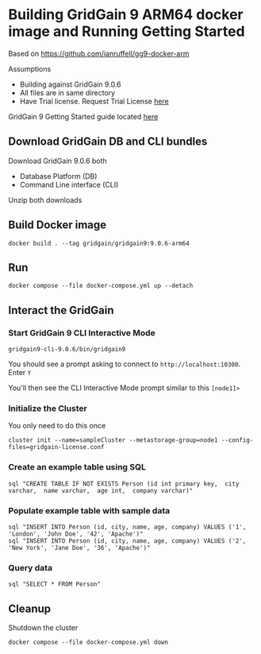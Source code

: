 # Building GridGain 9 ARM64 docker image and Running Getting Started

Based on https://github.com/ianruffell/gg9-docker-arm

Assumptions

- Building against GridGain 9.0.6
- All files are in same directory
- Have Trial license. Request Trial License [here](https://www.gridgain.com/tryfree#modal-key-form)

GridGain 9 Getting Started guide located [here](https://www.gridgain.com/docs/gridgain9/latest/quick-start/getting-started-guide)

## Download GridGain DB and CLI bundles

Download GridGain 9.0.6 both

- Database Platform (DB)
- Command Line interface (CLI)

Unzip both downloads

## Build Docker image

```shell
docker build . --tag gridgain/gridgain9:9.0.6-arm64
```

## Run

```shell
docker compose --file docker-compose.yml up --detach
```

## Interact the GridGain

### Start GridGain 9 CLI Interactive Mode

```shell
gridgain9-cli-9.0.6/bin/gridgain9
```

You should see a prompt asking to connect to `http://localhost:10300`. Enter `Y`

You'll then see the CLI Interactive Mode prompt similar to this `[node1]>`

### Initialize the Cluster

You only need to do this once

```shell
cluster init --name=sampleCluster --metastorage-group=node1 --config-files=gridgain-license.conf
```

### Create an example table using SQL

```shell
sql "CREATE TABLE IF NOT EXISTS Person (id int primary key,  city varchar,  name varchar,  age int,  company varchar)"
```

### Populate example table with sample data

```shell
sql "INSERT INTO Person (id, city, name, age, company) VALUES ('1', 'London', 'John Doe', '42', 'Apache')"
sql "INSERT INTO Person (id, city, name, age, company) VALUES ('2', 'New York', 'Jane Doe', '36', 'Apache')"
```

### Query data

```shell
sql "SELECT * FROM Person"
```

## Cleanup

Shutdown the cluster

```shell
docker compose --file docker-compose.yml down
```
